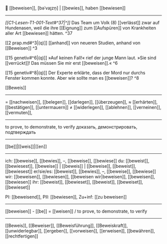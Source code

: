 😤 [[beweisen]], [bəˈvaɪ̯zn̩] | [[bewies]], haben [[bewiesen]]

---
*[[C1-Lesen-T1-001-Text#^37|^]]* Das Team um Volk (8) [[verlässt]] zwar auf Hundenasen, weil die ihre [[Eignung]] zum [[Aufspüren]] von Krankheiten aller Art [[bewiesen]] hätten. ^37


[[2 prap.md#^3|(q)]] [[anhand]] von neueren Studien, anhand von [[Beweisen]] ^3

[[15 genetiv#^6|(q)]] »Auf keinen Fall!« rief der junge Mann laut. »Sie sind [[verrückt]]! Das müssen Sie mir erst [[beweisen]].« ^6

[[15 genetiv#^8|(q)]] Der Experte erklärte, dass der Mord nur durchs Fenster kommen konnte. Aber wie sollte man es [[beweisen]]? ^8

[[Beweis]]

---
= [[nachweisen]], [[belegen]], [[darlegen]], [[überzeugen]], 
≈ [[erhärten]], [[bestätigen]], [[untermauern]]
≠ [[widerlegen]], [[ablehnen]], [[verneinen]], [[vermuten]], 

---
to prove, to demonstrate, to verify
доказать, демонстрировать, подтверждать

---
[[be]]|[[weis]]|[[en]]

---

ich: [[beweise]], [[bewies]], –, [[beweise]], [[bewiese]]
du: [[beweist]], [[bewiesest]], [[beweise]] | [[beweis]] | [[beweise]], [[beweist]], [[bewiesest]]
er/sie/es: [[beweist]], [[bewies]], –, [[beweise]], [[bewiese]]
wir: [[beweisen]], [[bewiesen]], [[beweisen wir|beweisen]], [[beweisen]], [[bewiesen]]
ihr: [[beweist]], [[bewieset]], [[beweist]], [[beweiset]], [[bewieset]] 

PI: [[beweisend]], PII: [[bewiesen]], Zu+inf: [[zu beweisen]]

---

[[beweisen]] - [[be]] = [[weisen]] / to prove, to demonstrate, to verify

---
[[Beweis]], [[Beweiser]], [[Beweisführung]], [[Beweiskraft]], [[unwiderlegbar]], [[ergeben]], [[vorweisen]], [[erweisen]], [[bewähren]], [[rechtfertigen]]
